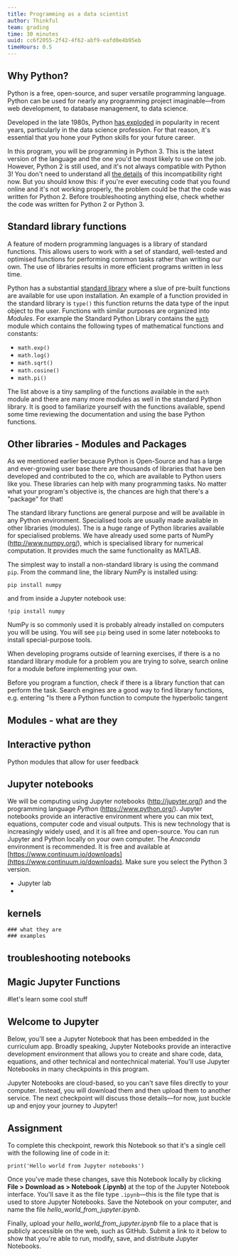 ```yaml
---
title: Programming as a data scientist
author: Thinkful
team: grading
time: 30 minutes
uuid: cc6f2055-2f42-4f62-abf9-eafd0e4b95eb
timeHours: 0.5
---
```


## Why Python?

Python is a free, open-source, and super versatile programming language. Python can be used for nearly any programming project imaginable—from web development, to database management, to data science.

Developed in the late 1980s, Python [has exploded](https://www.economist.com/graphic-detail/2018/07/26/python-is-becoming-the-worlds-most-popular-coding-language) in popularity in recent years, particularly in the data science profession. For that reason, it's essential that you hone your Python skills for your future career. 

In this program, you will be programming in Python 3. This is the latest version of the language and the one you'd be most likely to use on the job. However, Python 2 is still used, and it's not always compatible with Python 3! You don't need to understand all [the details](https://wiki.python.org/moin/Python2orPython3) of this incompatibility right now. But you should know this: if you're ever executing code that you found online and it's not working properly, the problem could be that the code was written for Python 2. Before troubleshooting anything else, check whether the code was written for Python 2 or Python 3.
    
## Standard library functions
A feature of modern programming languages is a library of standard functions. This allows users to work with a set of standard, well-tested and optimised functions for performing common tasks rather than writing our own. The use of  libraries results in more efficient programs written in less time.

Python has a substantial [standard library](https://docs.python.org/3/library/) where a slue of pre-built functions are available for use upon installation. An example of a function provided in the standard library is `type()` this function returns the data type of the input object to the user. Functions with similar purposes are organized into *Modules*. For example the Standard Python Library contains the [`math`](https://docs.python.org/3/library/math.html#module-math "math: Mathematical functions (sin() etc.).") module which contains the following types of mathematical functions and constants:

 - `math.exp()`
 -  `math.log()`
 -  `math.sqrt()`
 -  `math.cosine()`
 -  `math.pi()`

 The list above is a tiny sampling of the functions available in the `math` module and there are many more modules as well in the standard Python library. It is good to familiarize yourself with the functions available, spend some time reviewing the documentation and using the base Python functions.
 
## Other libraries - Modules and Packages
 As we mentioned earlier because Python is Open-Source and has a large and ever-growing user base there are thousands of libraries that have ben developed and contributed to the co, which are available to Python users like you. These libraries can help with many programming tasks. No matter what your program's objective is, the chances are high that there's a "package" for that!

The standard library functions are general purpose and will be available in any Python environment.
Specialised tools are usually made available in other libraries (modules). The is a huge range of Python libraries available for specialised problems. We have already used some parts
of NumPy (http://www.numpy.org/), which is specialised library for numerical computation. 
It provides much the same functionality as MATLAB. 

The simplest way to install a non-standard library is using the command `pip`. From the command line, the library NumPy is installed using:

    pip install numpy
    
and from inside a Jupyter notebook use:

    !pip install numpy

NumPy is so commonly used it is probably already installed on computers you will be using.
You will see `pip` being used in some later notebooks to install special-purpose tools.

When developing programs outside of learning exercises,
if there is a no standard library module for a problem you are trying to solve, 
search online for a module before implementing your own.

 Before you program a function, check if there is a library function that can perform the task. 
Search engines are a good way to find library functions, e.g. entering "Is there a Python function to compute the hyperbolic tangent 
## Modules - what are they
 
   
## Interactive python
Python modules that allow for user feedback 
    
## Jupyter notebooks
We will be computing using Jupyter notebooks (http://jupyter.org/) and 
the programming language *Python* (https://www.python.org/).
Jupyter notebooks provide an interactive environment where you can mix text, equations, computer code and visual outputs. This is new technology that is increasingly widely used, and it is all free and open-source. You can run Jupyter and Python locally on your own computer. The _Anaconda_ environment is recommended. It is free and available at [https://www.continuum.io/downloads](https://www.continuum.io/downloads). Make sure you select the Python 3 version.
   + Jupyter lab
   + 
## kernels
    ### what they are
    ### examples
    
## troubleshooting notebooks
    
## Magic Jupyter Functions
#let's learn some cool stuff
## Welcome to Jupyter

Below, you'll see a Jupyter Notebook that has been embedded in the curriculum app. Broadly speaking, Jupyter Notebooks provide an interactive development environment that allows you to create and share code, data, equations, and other technical and nontechnical material. You'll use Jupyter Notebooks in many checkpoints in this program.

Jupyter Notebooks are cloud-based, so you can't save files directly to your computer. Instead, you will download them and then upload them to another service. The next checkpoint will discuss those details—for now, just buckle up and enjoy your journey to Jupyter!

<jupyter notebook-name="jupyter_intro" course-code="DSBC"></jupyter>

## Assignment

To complete this checkpoint, rework this Notebook so that it's a single cell with the following line of code in it:

```
print('Hello world from Jupyter notebooks')
```

Once you've made these changes, save this Notebook locally by clicking **File > Download as > Notebook (.ipynb)** at the top of the Jupyter Notebook interface. You'll save it as the file type `.ipynb`—this is the file type that is used to store Jupyter Notebooks. Save the Notebook on your computer, and name the file *hello_world_from_jupyter.ipynb*. 

Finally, upload your *hello_world_from_jupyter.ipynb* file to a place that is publicly accessible on the web, such as GitHub. Submit a link to it below to show that you're able to run, modify, save, and distribute Jupyter Notebooks.

<!--stackedit_data:
eyJoaXN0b3J5IjpbNDUxNzc1NzE5LC0xNjUyOTY5MjMwLC0yMD
A4MDk2Mjc5LDc2MDk2MjYyNywxMTczMDAxMDc4LC0xMzQzOTY1
Njg5LDE2NDA2MDgxNzksLTIwNTkzMjk2OTAsLTE5MzEwMTQyNz
VdfQ==
-->